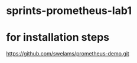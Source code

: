 # sprints-prometheus-lab1

# for installation steps

https://github.com/swelams/prometheus-demo.git
